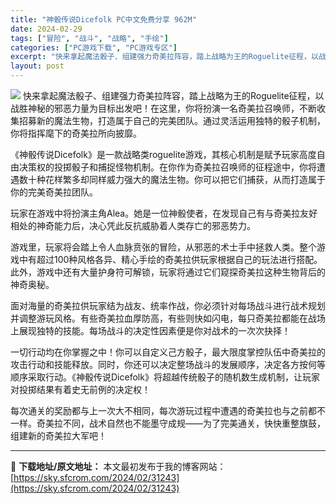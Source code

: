 ```yaml
---
title: "神骰传说Dicefolk PC中文免费分享 962M"
date: 2024-02-29
tags: ["冒险", "战斗", "战略", "手绘"]
categories: ["PC游戏下载", "PC游戏专区"]
excerpt: "快来拿起魔法骰子、组建强力奇美拉阵容，踏上战略为王的Roguelite征程，以战胜神秘的邪恶力量为目标出发吧！在这里，你将扮演一名奇美拉召唤师，不断收集招募新的魔法生物，打造属于自己的完美团队。通过灵活运用独特的骰子机制，你将指挥麾下的奇美拉所向披靡。 《神骰传说Dicefolk》是一款战略类rog&hellip;"
layout: post
---
```


<img class="game_header_image_full aligncenter" src="https://cdn.cloudflare.steamstatic.com/steam/apps/1996430/header_schinese.jpg?t=1709053137" />
快来拿起魔法骰子、组建强力奇美拉阵容，踏上战略为王的Roguelite征程，以战胜神秘的邪恶力量为目标出发吧！在这里，你将扮演一名奇美拉召唤师，不断收集招募新的魔法生物，打造属于自己的完美团队。通过灵活运用独特的骰子机制，你将指挥麾下的奇美拉所向披靡。

《神骰传说Dicefolk》是一款战略类roguelite游戏，其核心机制是赋予玩家高度自由决策权的投掷骰子和捕捉怪物机制。在你作为奇美拉召唤师的征程途中，你将遭遇数十种花样繁多却同样威力强大的魔法生物。你可以把它们捕获，从而打造属于你的完美奇美拉团队。

玩家在游戏中将扮演主角Alea。她是一位神骰使者，在发现自己有与奇美拉友好相处的神奇能力后，决心凭此反抗威胁着人类存亡的邪恶势力。

游戏里，玩家将会踏上令人血脉贲张的冒险，从邪恶的术士手中拯救人类。整个游戏中有超过100种风格各异、精心手绘的奇美拉供玩家根据自己的玩法进行搭配。此外，游戏中还有大量护身符可解锁，玩家将通过它们窥探奇美拉这种生物背后的神奇奥秘。

面对海量的奇美拉供玩家结为战友、统率作战，你必须针对每场战斗进行战术规划并调整游玩风格。有些奇美拉血厚防高，有些则快如闪电，每只奇美拉都能在战场上展现独特的技能。每场战斗的决定性因素便是你对战术的一次次抉择！

一切行动均在你掌握之中！你可以自定义己方骰子，最大限度掌控队伍中奇美拉的攻击行动和技能释放。同时，你还可以决定整场战斗的发展顺序，决定各方按何等顺序采取行动。《神骰传说Dicefolk》将超越传统骰子的随机数生成机制，让玩家对投掷结果有着史无前例的决定权！

每次通关的奖励都与上一次大不相同，每次游玩过程中遭遇的奇美拉也与之前都不一样。奇美拉不同，战术自然也不能墨守成规——为了完美通关，快快重整旗鼓，组建新的奇美拉大军吧！

---
📖 **下载地址/原文地址：** 本文最初发布于我的博客网站：[https://sky.sfcrom.com/2024/02/31243](https://sky.sfcrom.com/2024/02/31243)
